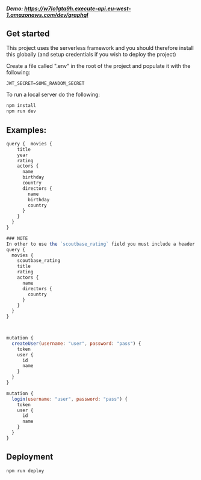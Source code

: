##### Demo: https://w7lo1gta9h.execute-api.eu-west-1.amazonaws.com/dev/graphql

## Get started

This project uses the serverless framework and you should therefore install this globally (and setup credentials if you wish to deploy the project)

Create a file called ".env" in the root of the project and populate it with the following:

```
JWT_SECRET=SOME_RANDOM_SECRET
```

To run a local server do the following:

```js
npm install
npm run dev
```

## Examples:

```js
query {  movies {
    title
    year
    rating
    actors {
      name
      birthday
      country
      directors {
        name
        birthday
        country
      }
    }
  }
}

### NOTE
In other to use the `scoutbase_rating` field you must include a header called "Authorization" with a valid jwt token ("Bearer XXXXX"), that you can recieve by calling the mutations "login" or "createUser"
query {
  movies {
    scoutbase_rating
    title
    rating
    actors {
      name
      directors {
        country
      }
    }
  }
}



mutation {
  createUser(username: "user", password: "pass") {
    token
    user {
      id
      name
    }
  }
}

mutation {
  login(username: "user", password: "pass") {
    token
    user {
      id
      name
    }
  }
}

```

## Deployment

```
npm run deploy
```
